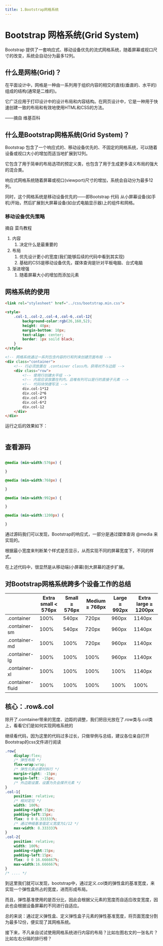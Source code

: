 ```yaml
---
title: 1.Bootstrap网格系统
---
```



# Bootstrap 网格系统(Grid System)



Bootstrap 提供了一套响应式、移动设备优先的流式网格系统，随着屏幕或视口尺寸的改变，系统会自动分为最多12列。



## 什么是网格(Grid)？

在平面设计中，网格是一种由一系列用于组织内容的相交的直线(垂直的、水平的)组成的结构(通常是二维的)。

它广泛应用于打印设计中的设计布局和内容结构。在网页设计中，它是一种用于快速创建一致的布局和有效地使用HTML和CSS的方法。

——摘自 维基百科



## 什么是Bootstrap网格系统(Grid System)？

Bootstrap 包含了一个响应式的、移动设备优先的、不固定的网格系统，可以随着设备或视口大小的增加而适当地扩展到12列。

它包含了用于简单的布局选项的预定义类，也包含了用于生成更多语义布局的强大的混合类。

响应式网格系统随着屏幕或视口(viewport)尺寸的增加，系统会自动分为最多12列。

同时，这个网格系统是移动设备优先的——即Bootstrap 代码 从小屏幕设备(如手机)开始，然后扩展到大屏幕设备(如台式电脑显示器)上的组件和网格。

### 移动设备优先策略

摘自 菜鸟教程

1. 内容
   1. 决定什么是最重要的
2. 布局
   1. 优先设计更小的宽度(我们能够后续的代码中看到其实现)
   2. 基础的CSS是移动设备优先，媒体查询是针对平板电脑、台式电脑
3. 渐进增强
   1. 随着屏幕大小的增加而添加元素

## 网格系统的使用

```html
<link rel="stylesheet" href="../css/bootstrap.min.css">

<style>
    .col-1,.col-2,.col-4,.col-6,.col-12{
        background-color:rgb(26,160,52);
        height: 40px;
        margin-bottom: 10px;
        text-align: center;
        border: 1px soild black;
    }
</style>

<!-- 网格系统通过一系列包含内容的行和列来创建页面布局 -->
<div class="container">
	<!-- 行必须放置在 .container class内，获得对齐与边距 -->
    <div class="row">
        <!-- 使用行创建水平组 -->
        <!-- 内容应该放置在列内，且唯有列可以是行的直接子元素 -->
        <!-- 代码块快捷写法 -->
        div.col-1*12
        div.col-2*6
        div.col-4*3
        div.col-6*2
        div.col-12
    </div>
</div>
```

运行之后的效果如下：

<img :src="$withBase('/assets/img/Bootstrap/BootstrapGridSystem1.jpg')">


## 查看源码

```CSS

@media (min-width:576px) {

}

@media (min-width:768px) {

}

@media (min-width:992px) {

}

@media (min-width:1200px) {

}

```

通过源码我们可以发现，Bootstrap的响应式，一部分是通过媒体查询 @media 来实现的。

根据最小宽度来判断某个样式是否显示，从而实现不同的屏幕宽度下，不同的样式。

在上述代码中，很显然是从移动端(小屏幕)到大屏幕的逐步扩展。

## 对Bootstrap网格系统跨多个设备工作的总结

|                  | Extra small < 576px | Small ≥ 576px | Medium ≥ 768px | Large ≥ 992px | Extra large ≥ 1200px |
| ---------------- | ------------------- | ------------- | -------------- | ------------- | -------------------- |
| .container       | 100%                | 540px         | 720px          | 960px         | 1140px               |
| .container-sm    | 100%                | 540px         | 720px          | 960px         | 1140px               |
| .container-md    | 100%                | 100%          | 720px          | 960px         | 1140px               |
| .container-lg    | 100%                | 100%          | 100%           | 960px         | 1140px               |
| .container-xl    | 100%                | 100%          | 100%           | 100%          | 1140px               |
| .container-fluid | 100%                | 100%          | 100%           | 100%          | 100%                 |

## 核心：.row&.col

除开了.comtainer带来的宽度、边距的调整，我们把目光放在了.row类与.col类上，看看它们是如何实现网格系统的

继续看代码，因为这里的代码过多过长，只做举例与总结，建议各位亲自打开Bootstrap的css文件进行阅读

```css
.row{
	display:flex;
    /* 弹性布局 */
	flex-wrap:wrap;
    /* 弹性元素必要时拆行 */
	margin-right: -15px;
	margin-left: -15px;
    /* 外边距设置，设置为负会撑开元素 */
}
.col-1{
    position: relative;
    /* 相对定位 */
    width: 100%;
    padding-right:15px;
    padding-left:15px;
    flex: 0 0 8.333333%;
    /* 通过伸缩基准值定义宽度为1/12 */
    max-width: 8.333333%
}
.col-2{
    position: relative;
    width: 100%;
    padding-right:15px;
    padding-left:15px;
    flex: 0 0 16.666667%;
    max-width:16.666667%;
}
/* .... */
```

到这里我们就可以发现，bootstrap中，通过定义.col类的弹性盒的基准宽度，来实现一个弹性盒所占的宽度，进而形成布局。

而且，弹性基准使用的是百分比，因此会根据父元素的宽度而自适应改变宽度，因此也会根据设备屏幕的不同进行自适应。

总的来说：通过定义弹性盒、定义弹性盒子元素的弹性基准宽度，将页面宽度分割为最多12份，便实现了其网格系统。

接下来，不凡亲自试试使用网格系统进行内容的布局？比如左图右文的一张名片？比如左右分隔的排行榜？